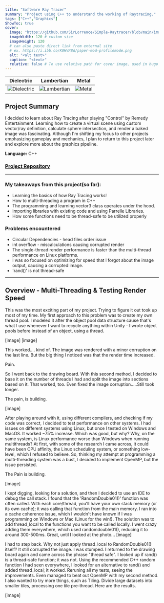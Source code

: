 ```yaml
---
title: "Software Ray Tracer"
summary: "Project using C++ to understand the working of Raytracing."
tags: ["C++","Graphics"]
ShowToc: true
cover:
  image: "https://github.com/SirLorrence/Simple-Raytracer/blob/main/images/Ray%20Render-HD.png?raw=true"
  imageWidth: 120 # custom size
  imageHeight: 120
  # can also paste direct link from external site
  # ex. https://i.ibb.co/K0HVPBd/paper-mod-profilemode.png
  alt: "<alt text>"
  caption: "<text>"
  relative: false # To use relative path for cover image, used in hugo Page-bundles
---
```


Dielectric | Lambertian | Metal
---------|---------|---------
![Dielectric](https://github.com/SirLorrence/Simple-Raytracer/blob/main/images/Ray%20Render%20Dielectric.png?raw=true) | ![Lambertian](https://github.com/SirLorrence/Simple-Raytracer/blob/main/images/Ray%20Render%20Lambertian.png?raw=true) | ![Metal](https://github.com/SirLorrence/Simple-Raytracer/blob/main/images/Ray%20Render%20Metal.png?raw=true)

## Project Summary

I decided to learn about Ray Tracing after playing "Control" by Remedy Entertainment. Learning how to create a virtual scene using custom vector/ray definition, calculate sphere intersection, and render a baked image was fascinating. Although I'm shifting my focus to other projects emphasizing gameplay and mechanics, I plan to return to this project later and explore more about the graphics pipeline.

**Language:** C++

### **[Project Repository](https://github.com/SirLorrence/Simple-Raytracer)**
---
### My takeaways from this project(so far):
- Learning the basics of how Ray Tracing works!
- How to multi-threading a program in C++
- The programming and learning vector3 class operates under the hood.
- Importing libraries with existing code and using Parrelle Libraries.
- How some functions need to be thread-safe to be utilized properly

### Problems encountered
- Circular Dependencies - head files order issue
- int overflow - miscalculations causing corrupted render
- The single-thread render performance is faster than the multi-thread performance on Linux platforms.
- I was so focused on optimizing for speed that I forgot about the image output, causing a corrupted image.
- 'rand()' is not thread-safe



---

## Overview - Multi-Threading & Testing Render Speed
This was the most exciting part of my project. Trying to figure it out took up most of my time. My first approach to this problem was to create my own thread pool. I modeled it after the object pool data structure cause that's what I use whenever I want to recycle anything within Unity - I wrote object pools before instead of an object, using a thread.

[image]
[image]


This worked.... kind of. The image was rendered with a minor corruption on the last line. But the big thing I noticed was that the render time increased.

Pain.

So I went back to the drawing board. With this second method, I decided to base it on the number of threads I had and split the image into sections based on it. That worked, too. Even fixed the image corruption.....Still took longer.

The pain, is building.

[image]

After playing around with it, using different compilers, and checking if my code was correct, I decided to test performance on other systems. I had issues on different systems using Linux, but once I tested on Windows and MacOS. It worked ~75% increase. Which was good, but why? Why, on the same system, is Linux performance worse than Windows when running multithreads? At first, with some of the research I came across, it could have been CPU affinity, the Linux scheduling system, or something low-level, which I refused to believe. So, thinking my attempt at programming a multi-threading system was a bust, I decided to implement OpenMP, but the issue persisted.

The Pain is building.

[image]

 I kept digging, looking for a solution, and then I decided to use an IDE to debug the call stack. I found that the 'RandomDouble01()' function was often called. With each core/thread, you'll have your own stack memory (or its own cache); it was calling that function from the main memory. I ran into a cache coherence issue, which I wouldn't have known if I was programming on Windows or Mac (Linux for the win!). The solution was to add thread_local to the functions you want to be called locally. I went crazy adding them everywhere, which used randomdouble01(), reducing it to around 300-500ms. Great, until I looked at the photo…
[image]

I had to step back. Why not just apply thread_local to RandomDouble01() itself? It still corrupted the image. I was stumped. I returned to the drawing board again and came across the phrase "thread safe". I looked up if rand() is a thread-safe function; it was not. Using the recommended C++ random function I had seen everywhere, I looked for an alternative to rand() and added thread_local; it worked. Reruning all my tests, seeing the improvements. Even managed to beat out OpenMP with my second method. I also wanted to try more things, such as Tiling. Divide large datasets into smaller tiles, processing one tile pre-thread. Here are the results.

[image]
